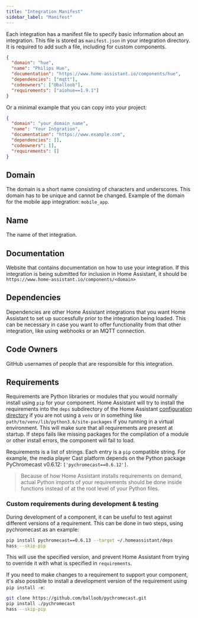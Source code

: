 ```yaml
---
title: "Integration Manifest"
sidebar_label: "Manifest"
---
```


Each integration has a manifest file to specify basic information about an integration. This file is stored as `manifest.json` in your integration directory. It is required to add such a file, including for custom components.

```json
{
  "domain": "hue",
  "name": "Philips Hue",
  "documentation": "https://www.home-assistant.io/components/hue",
  "dependencies": ["mqtt"],
  "codeowners": ["@balloob"],
  "requirements": ["aiohue==1.9.1"]
}
```

Or a minimal example that you can copy into your project:

```json
{
  "domain": "your_domain_name",
  "name": "Your Intgration",
  "documentation": "https://www.example.com",
  "dependencies": [],
  "codeowners": [],
  "requirements": []
}
```

## Domain

The domain is a short name consisting of characters and underscores. This domain has to be unique and cannot be changed. Example of the domain for the mobile app integration: `mobile_app`.

## Name

The name of thet integration.

## Documentation

Website that contains documentation on how to use your integration. If this integration is being submitted for inclusion in Home Assistant, it should be `https://www.home-assistant.io/components/<domain>`


## Dependencies

Dependencies are other Home Assistant integrations that you want Home Assistant to set up successfully prior to the integration being loaded. This can be necessary in case you want to offer functionality from that other integration, like using webhooks or an MQTT connection.

## Code Owners

GitHub usernames of people that are responsible for this integration.

## Requirements

Requirements are Python libraries or modules that you would normally install using `pip` for your component. Home Assistant will try to install the requirements into the `deps` subdirectory of the Home Assistant [configuration directory](https://www.home-assistant.io/docs/configuration/) if you are not using a `venv` or in something like `path/to/venv/lib/python3.6/site-packages` if you running in a virtual environment. This will make sure that all requirements are present at startup. If steps fails like missing packages for the compilation of a module or other install errors, the component will fail to load.

Requirements is a list of strings. Each entry is a `pip` compatible string. For example, the media player Cast platform depends on the Python package PyChromecast v0.6.12: `['pychromecast==0.6.12']`.

> Because of how Home Assistant installs requirements on demand, actual Python imports of your requirements should be done inside functions instead of at the root level of your Python files.

### Custom requirements during development & testing

During development of a component, it can be useful to test against different versions of a requirement. This can be done in two steps, using pychromecast as an example:

```bash
pip install pychromecast==0.6.13 --target ~/.homeassistant/deps
hass --skip-pip
```

This will use the specified version, and prevent Home Assistant from trying to override it with what is specified in `requirements`.

If you need to make changes to a requirement to support your component, it's also possible to install a development version of the requirement using `pip install -e`:

```bash
git clone https://github.com/balloob/pychromecast.git
pip install ./pychromecast
hass --skip-pip
```
